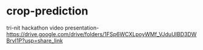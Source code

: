 # crop-prediction
tri-nit hackathon
video presentation-https://drive.google.com/drive/folders/1FSp6WCXLpoyWMf_VJduUIBD3DWBrvI1P?usp=share_link

